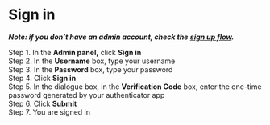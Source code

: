 # Sign in

_**Note: if you don’t have an admin account, check the**_ [_**sign up flow**_](sign-up.md)_**.**_

Step 1. In the **Admin panel,** click **Sign in**  
Step 2. In the **Username** box, type your username  
Step 3. In the **Password** box, type your password  
Step 4. Click **Sign in**  
Step 5. In the dialogue box, in the **Verification Code** box, enter the one-time password generated by your authenticator app  
Step 6. Click **Submit**  
Step 7. You are signed in

